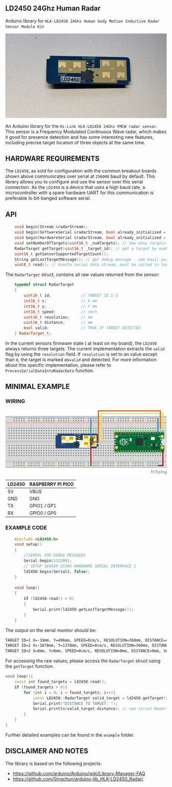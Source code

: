 ## LD2450 24Ghz Human Radar

Arduino library for `HLK-LD2450 24Ghz Human body Motion Inductive Radar Sensor Module Kit`

![LD2450](./extras/images/IMG_2780.jpg)


An Arduino library for the `Hi-Link HLK-LD2450 24Ghz FMCW radar sensor`. This sensor is a Frequency Modulated Continuous Wave radar, which makes it good for presence detection and has some interesting new features, including precise target location of three objects at the same time.

## HARDWARE REQUIREMENTS

The `LD2450`, as sold for configuration with the common breakout boards shown above communicates over serial at `256000` baud by default. This library allows you to configure and use the sensor over this serial connection. As the `LD2450` is a device that uses a high baud rate, a microcontroller with a spare hardware UART for this communication is preferable to bit-banged software serial.


## API

```c++
    void begin(Stream &radarStream);
    void begin(SoftwareSerial &radarStream, bool already_initialized = false);
    void begin(HardwareSerial &radarStream, bool already_initialized = false); // setup sensor with given Hardware Serial instance such as Serial1
    void setNumberOfTargets(uint16_t _numTargets); // how many targets should be parsed - limit is three on current ld2450 firmware
    RadarTarget getTarget(uint16_t _target_id); // get a target by number from 0 - getSensorSupportedTargetCount()
    uint16_t getSensorSupportedTargetCount();
    String getLastTargetMessage(); // get debug message - see basic example
    uint8_t read(); // handle serial data stream, must be called in loop
```

The `RadarTarget` struct, contains all raw values returned from the sensor:

```c++
    typedef struct RadarTarget
    {
        uint16_t id;             // TARGET ID 1-3
        int16_t x;               // X mm
        int16_t y;               // Y mm
        int16_t speed;           // cm/s
        uint16_t resolution;     // mm
        uint16_t distance;       // mm
        bool valid;              // TRUE IF TARGET DETECTED
    } RadarTarget_t;
```

In the current sensors firmware state ( at least on my board), the `LD2450` always returns three targets. The current implementation extracts the `valid` flag by using the `resolution` field. If `resolution` is set to an value except than `0`, the target is marked as`valid` and detected. For more information about this specific implementation, please refer to `ProcessSerialDataIntoRadarData` function.


## MINIMAL EXAMPLE

### WIRING

![example_schematic](extras/Fritzing/example_schematic_bb.png)

| LD2450 | RASPBERRY PI PICO |
|--------|-------------------|
| 5V     | VBUS              |
| GND    | GND               |
| TX     | GPIO1 / GP1       |
| RX     | GPIO0 / GP0       |

### EXAMPLE CODE

```c++
    #include <LD2450.h>
    void setup()
    {
        //SERIAL FOR DEBUG MESSAGES
        Serial.begin(115200);
        // SETUP SENSOR USING HARDWARE SERIAL INTERFACE 1
        ld2450.begin(Serial1, false);  
    }

    void loop()
    {
        if (ld2450.read() > 0)
        {
            Serial.print(ld2450.getLastTargetMessage());
        }
    }
```

The output on the serial monitor should be:

```bash
TARGET ID=1 X=-19mm, Y=496mm, SPEED=0cm/s, RESOLUTION=360mm, DISTANCE=496mm, VALID=1
TARGET ID=2 X=-1078mm, Y=1370mm, SPEED=0cm/s, RESOLUTION=360mm, DISTANCE=1743mm, VALID=1
TARGET ID=3 X=0mm, Y=0mm, SPEED=0cm/s, RESOLUTION=0mm, DISTANCE=0mm, VALID=0
```

For accessing the raw values, please access the `RadarTarget` struct using the `getTarget` function.

```c++
void loop(){
    const int found_targets = ld2450.read();
    if (found_targets > 0){
        for (int i = 0; i < found_targets; i++){
            const LD2450::RadarTarget valid_target = ld2450.getTarget(i);
            Serial.print("DISTANCE TO TARGET: ");
            Serial.println(valid_target.distance); // see struct RadarTarget
        }
    }
}
```


Further detailed examples can be found in the `example` folder.

## DISCLAIMER AND NOTES

The library is based on the following projects:

* https://github.com/arduino/Arduino/wiki/Library-Manager-FAQ
* https://github.com/0ingchun/arduino-lib_HLK-LD2450_Radar/.
